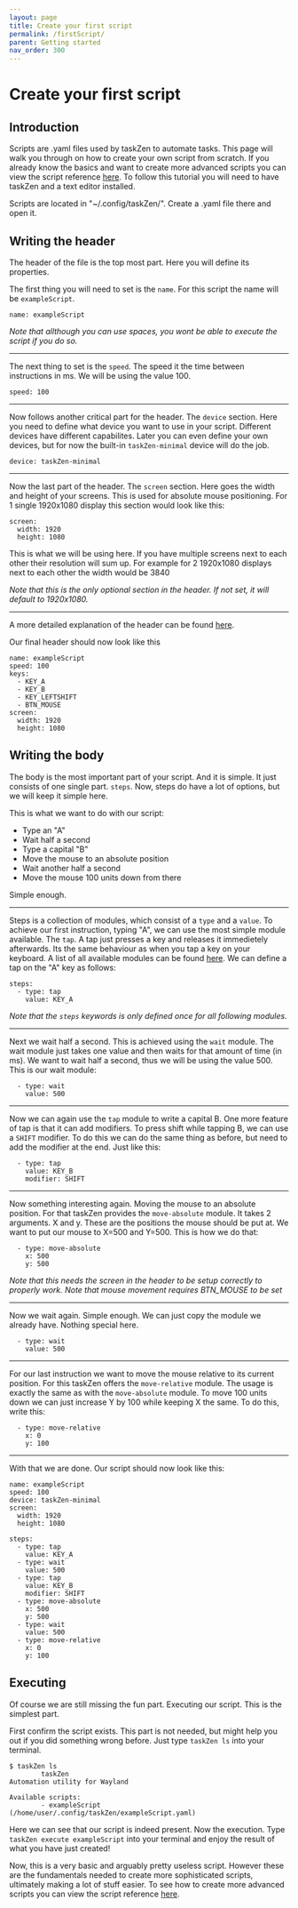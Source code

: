 ```yaml
---
layout: page
title: Create your first script
permalink: /firstScript/
parent: Getting started
nav_order: 300
---
```


# Create your first script

## Introduction

Scripts are .yaml files used by taskZen to automate tasks. This page will walk you through on how to create your own script from scratch. If you already know the basics and want to create more advanced scripts you can view the script reference [here](https://nmstr.github.io/taskZen/scriptReference).
To follow this tutorial you will need to have taskZen and a text editor installed.

Scripts are located in "~/.config/taskZen/". Create a .yaml file there and open it.

## Writing the header

The header of the file is the top most part. Here you will define its properties.

The first thing you will need to set is the `name`. For this script the name will be `exampleScript`.

`name: exampleScript`

_Note that allthough you can use spaces, you wont be able to execute the script if you do so._

***

The next thing to set is the `speed`. The speed it the time between instructions in ms. We will be using the value 100.

`speed: 100`

***

Now follows another critical part for the header. The `device` section. Here you need to define what device you want to use in your script. Different devices have different capabilites. Later you can even define your own devices, but for now the built-in `taskZen-minimal` device will do the job.

`device: taskZen-minimal`

***

Now the last part of the header. The `screen` section. Here goes the width and height of your screens. This is used for absolute mouse positioning. For 1 single 1920x1080 display this section would look like this:
```
screen:
  width: 1920
  height: 1080
```
This is what we will be using here.
If you have multiple screens next to each other their resolution will sum up. For example for 2 1920x1080 displays next to each other the width would be 3840

_Note that this is the only optional section in the header. If not set, it will default to 1920x1080._

***
A more detailed explanation of the header can be found [here](https://nmstr.github.io/taskZen/scriptReference/header/).

Our final header should now look like this

```
name: exampleScript
speed: 100
keys:
  - KEY_A
  - KEY_B
  - KEY_LEFTSHIFT
  - BTN_MOUSE
screen:
  width: 1920
  height: 1080
```

## Writing the body

The body is the most important part of your script. And it is simple. It just consists of one single part. `steps`. Now, steps do have a lot of options, but we will keep it simple here.

This is what we want to do with our script:
* Type an "A"
* Wait half a second
* Type a capital "B"
* Move the mouse to an absolute position
* Wait another half a second
* Move the mouse 100 units down from there

Simple enough.

***

Steps is a collection of modules, which consist of a `type` and a `value`. To achieve our first instruction, typing "A", we can use the most simple module available. The `tap`. A tap just presses a key and releases it immedietely afterwards. Its the same behaviour as when you tap a key on your keyboard. A list of all available modules can be found [here](https://nmstr.github.io/taskZen/scriptReference/body/). We can define a tap on the "A" key as follows:
```
steps:
  - type: tap
    value: KEY_A
```
_Note that the `steps` keywords is only defined once for all following modules._

***

Next we wait half a second. This is achieved using the `wait` module. The wait module just takes one value and then waits for that amount of time (in ms). We want to wait half a second, thus we will be using the value 500. This is our wait module:
```
  - type: wait
    value: 500
```

***

Now we can again use the `tap` module to write a capital B. One more feature of tap is that it can add modifiers. To press shift while tapping B, we can use a `SHIFT` modifier. To do this we can do the same thing as before, but need to add the modifier at the end. Just like this:
```
  - type: tap
    value: KEY_B
    modifier: SHIFT
```

***

Now something interesting again. Moving the mouse to an absolute position. For that taskZen provides the `move-absolute` module. It takes 2 arguments. X and y. These are the positions the mouse should be put at. We want to put our mouse to X=500 and Y=500. This is how we do that:
```
  - type: move-absolute
    x: 500
    y: 500
```
_Note that this needs the screen in the header to be setup correctly to properly work._
_Note that mouse movement requires BTN_MOUSE to be set_

***

Now we wait again. Simple enough. We can just copy the module we already have. Nothing special here.

```
  - type: wait
    value: 500
```

***

For our last instruction we want to move the mouse relative to its current position. For this taskZen offers the `move-relative` module. The usage is exactly the same as with the `move-absolute` module. To move 100 units down we can just increase Y by 100 while keeping X the same. To do this, write this:
```
  - type: move-relative
    x: 0
    y: 100
```

***

With that we are done. Our script should now look like this:
```
name: exampleScript
speed: 100
device: taskZen-minimal
screen:
  width: 1920
  height: 1080

steps:
  - type: tap
    value: KEY_A
  - type: wait
    value: 500
  - type: tap
    value: KEY_B
    modifier: SHIFT
  - type: move-absolute
    x: 500
    y: 500
  - type: wait
    value: 500
  - type: move-relative
    x: 0
    y: 100
```

## Executing

Of course we are still missing the fun part. Executing our script. This is the simplest part.

First confirm the script exists. This part is not needed, but might help you out if you did something wrong before. Just type `taskZen ls` into your terminal.
```
$ taskZen ls
        taskZen
Automation utility for Wayland

Available scripts:
        - exampleScript (/home/user/.config/taskZen/exampleScript.yaml)
```
Here we can see that our script is indeed present. Now the execution. Type `taskZen execute exampleScript` into your terminal and enjoy the result of what you have just created!

Now, this is a very basic and arguably pretty useless script. However these are the fundamentals needed to create more sophisticated scripts, ultimately making a lot of stuff easier. To see how to create more advanced scripts you can view the script reference [here](https://nmstr.github.io/taskZen/scriptReference).